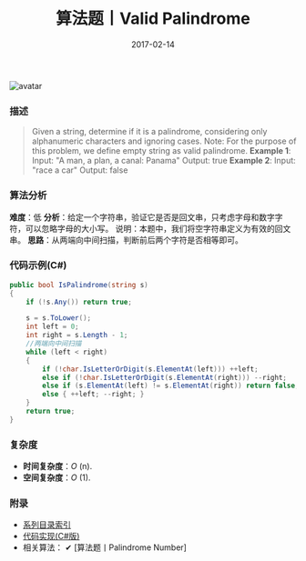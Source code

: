 ﻿---
title: 算法题丨Valid Palindrome
tags:
  - 算法
  - 编程技巧
  - 数据结构
categories: 计算机基础
date: 2017-02-14
---
![avatar](https://mysite.bj.bcebos.com/images/articles/93f5de6e-bc54-4160-9fdb-ce0aa2cae716.jpg)

### 描述
>Given a string, determine if it is a palindrome, considering only alphanumeric characters and ignoring cases.
Note: For the purpose of this problem, we define empty string as valid palindrome.
**Example 1**:
Input: "A man, a plan, a canal: Panama"
Output: true
**Example 2**:
Input: "race a car"
Output: false

<!-- more -->

### 算法分析
**难度**：低
**分析**：给定一个字符串，验证它是否是回文串，只考虑字母和数字字符，可以忽略字母的大小写。
说明：本题中，我们将空字符串定义为有效的回文串。
**思路**：从两端向中间扫描，判断前后两个字符是否相等即可。

### 代码示例(C#)
```csharp
public bool IsPalindrome(string s)
{
    if (!s.Any()) return true;

    s = s.ToLower();
    int left = 0;
    int right = s.Length - 1;
    //两端向中间扫描
    while (left < right)
    {
        if (!char.IsLetterOrDigit(s.ElementAt(left))) ++left;
        else if (!char.IsLetterOrDigit(s.ElementAt(right))) --right;
        else if (s.ElementAt(left) != s.ElementAt(right)) return false;
        else { ++left; --right; }
    }
    return true;
}
```

### 复杂度
- **时间复杂度**：*O* (n). 
- **空间复杂度**：*O* (1).

### 附录
- [系列目录索引](/posts/algorithm/index/)
- [代码实现(C#版)](https://github.com/lizzie2008/LeetCode.git)
- 相关算法：
✔ [算法题丨Palindrome Number]